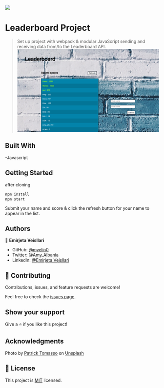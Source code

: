 ![](https://img.shields.io/badge/Microverse-blueviolet)

# Leaderboard Project

> Set up project with webpack & modular JavaScript sending and receiving data from/to the Leaderboard API.
![screenshot](/assets/bg.png)

## Built With

-Javascript

## Getting Started

after cloning

```
npm install
npm start
```
Submit your name and score &
click the refresh button for your name to appear in the list.
## Authors

👤 **Emirjeta Veisllari**

- GitHub: [@myelin0](https://github.com/myelin0)
- Twitter: [@Amy_Albania](https://twitter.com/Amy_albania)
- LinkedIn: [@Emirjeta Veisllari](https://www.linkedin.com/in/emirjeta-veisllari/)

## 🤝 Contributing

Contributions, issues, and feature requests are welcome!

Feel free to check the [issues page](../../issues/).

## Show your support

Give a ⭐️ if you like this project!

## Acknowledgments

Photo by <a href="https://unsplash.com/@impatrickt?utm_source=unsplash&utm_medium=referral&utm_content=creditCopyText">Patrick Tomasso</a> on <a href="https://unsplash.com/s/photos/cover-photo?utm_source=unsplash&utm_medium=referral&utm_content=creditCopyText">Unsplash</a>
  

## 📝 License

This project is [MIT](./MIT.md) licensed.
